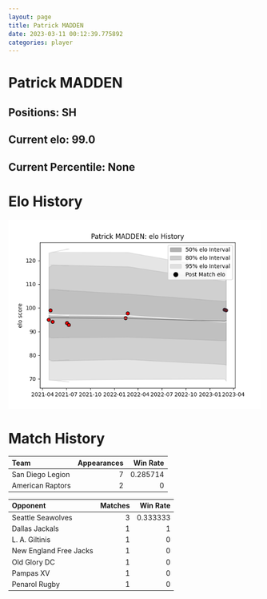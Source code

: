 ```yaml
---  
layout: page  
title: Patrick MADDEN  
date: 2023-03-11 00:12:39.775892  
categories: player  
---
```

# Patrick MADDEN

## Positions: SH

## Current elo: 99.0

## Current Percentile: None

# Elo History


![elo history](history_PatrickMADDEN.png)
# Match History


| Team             |   Appearances |   Win Rate |
|:-----------------|--------------:|-----------:|
| San Diego Legion |             7 |   0.285714 |
| American Raptors |             2 |   0        |

| Opponent               |   Matches |   Win Rate |
|:-----------------------|----------:|-----------:|
| Seattle Seawolves      |         3 |   0.333333 |
| Dallas Jackals         |         1 |   1        |
| L. A. Giltinis         |         1 |   0        |
| New England Free Jacks |         1 |   0        |
| Old Glory DC           |         1 |   0        |
| Pampas XV              |         1 |   0        |
| Penarol Rugby          |         1 |   0        |